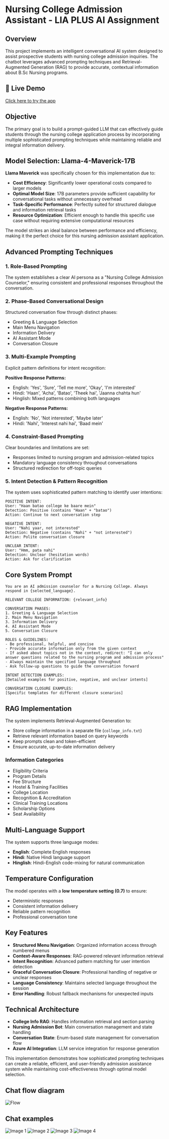 # Nursing College Admission Assistant - LIA PLUS AI Assignment

## Overview

This project implements an intelligent conversational AI system designed to assist prospective students with nursing college admission inquiries. The chatbot leverages advanced prompting techniques and Retrieval-Augmented Generation (RAG) to provide accurate, contextual information about B.Sc Nursing programs.

## 🚀 Live Demo

[Click here to try the app](https://collegeadmissionassistant-zqytrmum3be57w8qp6b8eq.streamlit.app/)

## Objective

The primary goal is to build a prompt-guided LLM that can effectively guide students through the nursing college application process by incorporating multiple sophisticated prompting techniques while maintaining reliable and integral information delivery.

## Model Selection: Llama-4-Maverick-17B

**Llama Maverick** was specifically chosen for this implementation due to:

- **Cost Efficiency**: Significantly lower operational costs compared to larger models
- **Optimal Model Size**: 17B parameters provide sufficient capability for conversational tasks without unnecessary overhead
- **Task-Specific Performance**: Perfectly suited for structured dialogue and information retrieval tasks
- **Resource Optimization**: Efficient enough to handle this specific use case without requiring extensive computational resources

The model strikes an ideal balance between performance and efficiency, making it the perfect choice for this nursing admission assistant application.

## Advanced Prompting Techniques

### 1. Role-Based Prompting
The system establishes a clear AI persona as a "Nursing College Admission Counselor," ensuring consistent and professional responses throughout the conversation.

### 2. Phase-Based Conversational Design
Structured conversation flow through distinct phases:
- Greeting & Language Selection
- Main Menu Navigation  
- Information Delivery
- AI Assistant Mode
- Conversation Closure

### 3. Multi-Example Prompting
Explicit pattern definitions for intent recognition:

**Positive Response Patterns:**
- English: 'Yes', 'Sure', 'Tell me more', 'Okay', 'I'm interested'
- Hindi: 'Haan', 'Acha', 'Batao', 'Theek hai', 'Jaanna chahta hun'
- Hinglish: Mixed patterns combining both languages

**Negative Response Patterns:**
- English: 'No', 'Not interested', 'Maybe later'
- Hindi: 'Nahi', 'Interest nahi hai', 'Baad mein'

### 4. Constraint-Based Prompting
Clear boundaries and limitations are set:
- Responses limited to nursing program and admission-related topics
- Mandatory language consistency throughout conversations
- Structured redirection for off-topic queries

### 5. Intent Detection & Pattern Recognition
The system uses sophisticated pattern matching to identify user intentions:

```
POSITIVE INTENT:
User: "Haan batao college ke baare mein"
Detection: Positive (contains "Haan" + "batao")
Action: Continue to next conversation step

NEGATIVE INTENT:
User: "Nahi yaar, not interested"
Detection: Negative (contains "Nahi" + "not interested")
Action: Polite conversation closure

UNCLEAR INTENT:
User: "Hmm, pata nahi"
Detection: Unclear (hesitation words)
Action: Ask for clarification
```

## Core System Prompt

```
You are an AI admission counselor for a Nursing College. Always respond in {selected_language}.

RELEVANT COLLEGE INFORMATION: {relevant_info}

CONVERSATION PHASES:
1. Greeting & Language Selection
2. Main Menu Navigation
3. Information Delivery
4. AI Assistant Mode
5. Conversation Closure

ROLES & GUIDELINES:
- Be professional, helpful, and concise
- Provide accurate information only from the given context
- If asked about topics not in the context, redirect: "I can only answer questions related to the nursing program and admission process"
- Always maintain the specified language throughout
- Ask follow-up questions to guide the conversation forward

INTENT DETECTION EXAMPLES:
[Detailed examples for positive, negative, and unclear intents]

CONVERSATION CLOSURE EXAMPLES:
[Specific templates for different closure scenarios]
```

## RAG Implementation

The system implements Retrieval-Augmented Generation to:
- Store college information in a separate file (`college_info.txt`)
- Retrieve relevant information based on query keywords
- Keep prompts clean and token-efficient
- Ensure accurate, up-to-date information delivery

### Information Categories
- Eligibility Criteria
- Program Details
- Fee Structure
- Hostel & Training Facilities
- College Location
- Recognition & Accreditation
- Clinical Training Locations
- Scholarship Options
- Seat Availability

## Multi-Language Support

The system supports three language modes:
- **English**: Complete English responses
- **Hindi**: Native Hindi language support
- **Hinglish**: Hindi-English code-mixing for natural communication

## Temperature Configuration

The model operates with a **low temperature setting (0.7)** to ensure:
- Deterministic responses
- Consistent information delivery
- Reliable pattern recognition
- Professional conversation tone

## Key Features

- **Structured Menu Navigation**: Organized information access through numbered menus
- **Context-Aware Responses**: RAG-powered relevant information retrieval
- **Intent Recognition**: Advanced pattern matching for user intention detection
- **Graceful Conversation Closure**: Professional handling of negative or unclear responses
- **Language Consistency**: Maintains selected language throughout the session
- **Error Handling**: Robust fallback mechanisms for unexpected inputs

## Technical Architecture

- **College Info RAG**: Handles information retrieval and section parsing
- **Nursing Admission Bot**: Main conversation management and state handling
- **Conversation State**: Enum-based state management for conversation flow
- **Azure AI Integration**: LLM service integration for response generation

This implementation demonstrates how sophisticated prompting techniques can create a reliable, efficient, and user-friendly admission assistance system while maintaining cost-effectiveness through optimal model selection.

## Chat flow diagram

![Flow](imgs/flow.png)

## Chat examples
![Image 1](imgs/img1.png)
![Image 2](imgs/img2.png)
![Image 3](imgs/img3.png)
![Image 4](imgs/img4.png)
